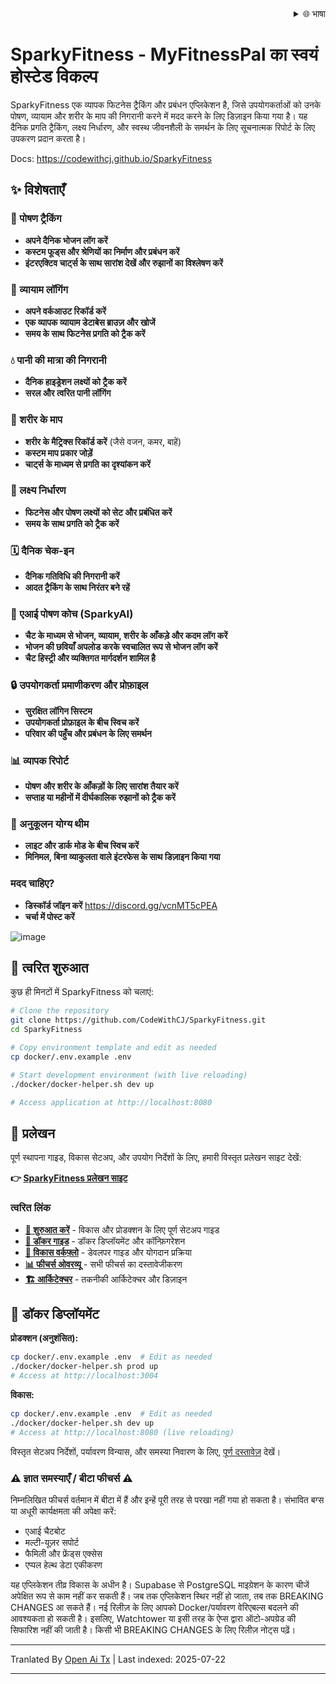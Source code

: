 <div align="right">
  <details>
    <summary >🌐 भाषा</summary>
    <div>
      <div align="right">
        <p><a href="https://openaitx.github.io/view.html?user=CodeWithCJ&project=SparkyFitness&lang=en">अंग्रेज़ी</a></p>
        <p><a href="https://openaitx.github.io/view.html?user=CodeWithCJ&project=SparkyFitness&lang=zh-CN">简体中文</a></p>
        <p><a href="https://openaitx.github.io/view.html?user=CodeWithCJ&project=SparkyFitness&lang=zh-TW">繁體中文</a></p>
        <p><a href="https://openaitx.github.io/view.html?user=CodeWithCJ&project=SparkyFitness&lang=ja">日本語</a></p>
        <p><a href="https://openaitx.github.io/view.html?user=CodeWithCJ&project=SparkyFitness&lang=ko">한국어</a></p>
        <p><a href="https://openaitx.github.io/view.html?user=CodeWithCJ&project=SparkyFitness&lang=hi">हिन्दी</a></p>
        <p><a href="https://openaitx.github.io/view.html?user=CodeWithCJ&project=SparkyFitness&lang=th">ไทย</a></p>
        <p><a href="https://openaitx.github.io/view.html?user=CodeWithCJ&project=SparkyFitness&lang=fr">Français</a></p>
        <p><a href="https://openaitx.github.io/view.html?user=CodeWithCJ&project=SparkyFitness&lang=de">Deutsch</a></p>
        <p><a href="https://openaitx.github.io/view.html?user=CodeWithCJ&project=SparkyFitness&lang=es">Español</a></p>
        <p><a href="https://openaitx.github.io/view.html?user=CodeWithCJ&project=SparkyFitness&lang=it">Itapano</a></p>
        <p><a href="https://openaitx.github.io/view.html?user=CodeWithCJ&project=SparkyFitness&lang=ru">Русский</a></p>
        <p><a href="https://openaitx.github.io/view.html?user=CodeWithCJ&project=SparkyFitness&lang=pt">Português</a></p>
        <p><a href="https://openaitx.github.io/view.html?user=CodeWithCJ&project=SparkyFitness&lang=nl">Nederlands</a></p>
        <p><a href="https://openaitx.github.io/view.html?user=CodeWithCJ&project=SparkyFitness&lang=pl">Polski</a></p>
        <p><a href="https://openaitx.github.io/view.html?user=CodeWithCJ&project=SparkyFitness&lang=ar">العربية</a></p>
        <p><a href="https://openaitx.github.io/view.html?user=CodeWithCJ&project=SparkyFitness&lang=fa">فارسی</a></p>
        <p><a href="https://openaitx.github.io/view.html?user=CodeWithCJ&project=SparkyFitness&lang=tr">Türkçe</a></p>
        <p><a href="https://openaitx.github.io/view.html?user=CodeWithCJ&project=SparkyFitness&lang=vi">Tiếng Việt</a></p>
        <p><a href="https://openaitx.github.io/view.html?user=CodeWithCJ&project=SparkyFitness&lang=id">Bahasa Indonesia</a></p>
      </div>
    </div>
  </details>
</div>

# SparkyFitness - MyFitnessPal का स्वयं होस्टेड विकल्प

SparkyFitness एक व्यापक फिटनेस ट्रैकिंग और प्रबंधन एप्लिकेशन है, जिसे उपयोगकर्ताओं को उनके पोषण, व्यायाम और शरीर के माप की निगरानी करने में मदद करने के लिए डिज़ाइन किया गया है। यह दैनिक प्रगति ट्रैकिंग, लक्ष्य निर्धारण, और स्वस्थ जीवनशैली के समर्थन के लिए सूचनात्मक रिपोर्ट के लिए उपकरण प्रदान करता है।

Docs: https://codewithcj.github.io/SparkyFitness

## ✨ विशेषताएँ

### 🍎 पोषण ट्रैकिंग

* **अपने दैनिक भोजन लॉग करें**
* **कस्टम फूड्स और श्रेणियों का निर्माण और प्रबंधन करें**
* **इंटरएक्टिव चार्ट्स के साथ सारांश देखें और रुझानों का विश्लेषण करें**

### 💪 व्यायाम लॉगिंग

* **अपने वर्कआउट रिकॉर्ड करें**
* **एक व्यापक व्यायाम डेटाबेस ब्राउज़ और खोजें**
* **समय के साथ फिटनेस प्रगति को ट्रैक करें**

### 💧 पानी की मात्रा की निगरानी

* **दैनिक हाइड्रेशन लक्ष्यों को ट्रैक करें**
* **सरल और त्वरित पानी लॉगिंग**

### 📏 शरीर के माप

* **शरीर के मैट्रिक्स रिकॉर्ड करें** (जैसे वजन, कमर, बाहें)
* **कस्टम माप प्रकार जोड़ें**
* **चार्ट्स के माध्यम से प्रगति का दृश्यांकन करें**

### 🎯 लक्ष्य निर्धारण

* **फिटनेस और पोषण लक्ष्यों को सेट और प्रबंधित करें**
* **समय के साथ प्रगति को ट्रैक करें**

### 🗓️ दैनिक चेक-इन

* **दैनिक गतिविधि की निगरानी करें**
* **आदत ट्रैकिंग के साथ निरंतर बने रहें**

### 🤖 एआई पोषण कोच (SparkyAI)

* **चैट के माध्यम से भोजन, व्यायाम, शरीर के आँकड़े और कदम लॉग करें**
* **भोजन की छवियाँ अपलोड करके स्वचालित रूप से भोजन लॉग करें**
* **चैट हिस्ट्री और व्यक्तिगत मार्गदर्शन शामिल है**

### 🔒 उपयोगकर्ता प्रमाणीकरण और प्रोफ़ाइल

* **सुरक्षित लॉगिन सिस्टम**
* **उपयोगकर्ता प्रोफ़ाइल के बीच स्विच करें**
* **परिवार की पहुँच और प्रबंधन के लिए समर्थन**

### 📊 व्यापक रिपोर्ट

* **पोषण और शरीर के आँकड़ों के लिए सारांश तैयार करें**
* **सप्ताह या महीनों में दीर्घकालिक रुझानों को ट्रैक करें**

### 🎨 अनुकूलन योग्य थीम

* **लाइट और डार्क मोड के बीच स्विच करें**
* **मिनिमल, बिना व्याकुलता वाले इंटरफेस के साथ डिज़ाइन किया गया**

### मदद चाहिए?
* **डिस्कॉर्ड जॉइन करें**
  https://discord.gg/vcnMT5cPEA
* **चर्चा में पोस्ट करें**

</translate-content>

![image](https://github.com/user-attachments/assets/ccc7f34e-a663-405f-a4d4-a9888c3197bc)

## 🚀 त्वरित शुरुआत

कुछ ही मिनटों में SparkyFitness को चलाएं:

```bash
# Clone the repository
git clone https://github.com/CodeWithCJ/SparkyFitness.git
cd SparkyFitness

# Copy environment template and edit as needed
cp docker/.env.example .env

# Start development environment (with live reloading)
./docker/docker-helper.sh dev up

# Access application at http://localhost:8080
```
## 📖 प्रलेखन

पूर्ण स्थापना गाइड, विकास सेटअप, और उपयोग निर्देशों के लिए, हमारी विस्तृत प्रलेखन साइट देखें:

**👉 [SparkyFitness प्रलेखन साइट](https://codewithcj.github.io/SparkyFitness)**

### त्वरित लिंक

- **[🚀 शुरुआत करें](https://codewithcj.github.io/SparkyFitness/developer/getting-started)** - विकास और प्रोडक्शन के लिए पूर्ण सेटअप गाइड
- **[🐳 डॉकर गाइड](https://codewithcj.github.io/SparkyFitness/developer/docker)** - डॉकर डिप्लॉयमेंट और कॉन्फ़िगरेशन
- **[🔧 विकास वर्कफ़्लो](https://codewithcj.github.io/SparkyFitness/developer/workflow)** - डेवलपर गाइड और योगदान प्रक्रिया  
- **[📊 फीचर्स ओवरव्यू](https://codewithcj.github.io/SparkyFitness/features/)** - सभी फीचर्स का दस्तावेजीकरण
- **[🏗️ आर्किटेक्चर](https://codewithcj.github.io/SparkyFitness/app-overview)** - तकनीकी आर्किटेक्चर और डिज़ाइन

## 🐳 डॉकर डिप्लॉयमेंट

**प्रोडक्शन (अनुशंसित):**

```bash
cp docker/.env.example .env  # Edit as needed
./docker/docker-helper.sh prod up
# Access at http://localhost:3004
```
**विकास:**

```bash
cp docker/.env.example .env  # Edit as needed  
./docker/docker-helper.sh dev up
# Access at http://localhost:8080 (live reloading)
```
विस्तृत सेटअप निर्देशों, पर्यावरण विन्यास, और समस्या निवारण के लिए, [पूर्ण दस्तावेज़](https://codewithcj.github.io/SparkyFitness/developer/getting-started) देखें।

### ⚠️ ज्ञात समस्याएँ / बीटा फीचर्स ⚠️

निम्नलिखित फीचर्स वर्तमान में बीटा में हैं और इन्हें पूरी तरह से परखा नहीं गया हो सकता है। संभावित बग्स या अधूरी कार्यक्षमता की अपेक्षा करें:

*   एआई चैटबोट
*   मल्टी-यूज़र सपोर्ट
*   फैमिली और फ्रेंड्स एक्सेस
*   एप्पल हेल्थ डेटा एकीकरण

यह एप्लिकेशन तीव्र विकास के अधीन है। Supabase से PostgreSQL माइग्रेशन के कारण चीजें अपेक्षित रूप से काम नहीं कर सकती हैं। जब तक एप्लिकेशन स्थिर नहीं हो जाता, तब तक BREAKING CHANGES आ सकते हैं।
नई रिलीज़ के लिए आपको Docker/पर्यावरण वेरिएबल्स बदलने की आवश्यकता हो सकती है। इसलिए, Watchtower या इसी तरह के ऐप्स द्वारा ऑटो-अपग्रेड की सिफारिश नहीं की जाती है। किसी भी BREAKING CHANGES के लिए रिलीज़ नोट्स पढ़ें।





---

Tranlated By [Open Ai Tx](https://github.com/OpenAiTx/OpenAiTx) | Last indexed: 2025-07-22

---